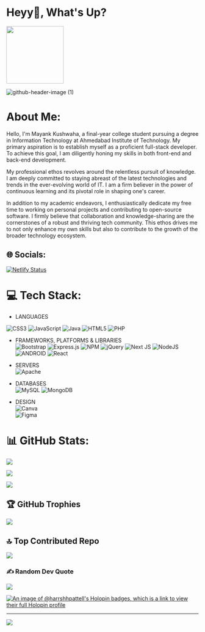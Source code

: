 
# Heyy👋, What's Up?

<img src="./hello.gif" width="150" height="150">

<!-- <img width="100%" src="https://github.com/Harrshhpattell/harrshhpattell/blob/main/github-header-image%20(1).png?raw=true" alt="my banner"> -->
![github-header-image (1)](https://github.com/Harrshhpattell/harrshhpattell/assets/102842153/0002507b-3666-4b4d-b8fb-adc18e64dafe)

# About Me:
Hello, I'm Mayank Kushwaha, a final-year college student pursuing a degree in Information Technology at Ahmedabad Institute of Technology. My primary aspiration is to establish myself as a proficient full-stack developer. To achieve this goal, I am diligently honing my skills in both front-end and back-end development.

My professional ethos revolves around the relentless pursuit of knowledge. I am deeply committed to staying abreast of the latest technologies and trends in the ever-evolving world of IT. I am a firm believer in the power of continuous learning and its pivotal role in shaping one's career.

In addition to my academic endeavors, I enthusiastically dedicate my free time to working on personal projects and contributing to open-source software. I firmly believe that collaboration and knowledge-sharing are the cornerstones of a robust and thriving tech community. This ethos drives me to not only enhance my own skills but also to contribute to the growth of the broader technology ecosystem.

## 🌐 Socials:
<!-- [![Instagram](https://img.shields.io/badge/Instagram-%23E4405F.svg?logo=Instagram&logoColor=white)](https://instagram.com/harrshhpattell) [![LinkedIn](https://img.shields.io/badge/LinkedIn-%230077B5.svg?logo=linkedin&logoColor=white)](https://linkedin.com/in/https://www.linkedin.com/in/harshpatell) [![Twitter](https://img.shields.io/badge/Twitter-%231DA1F2.svg?logo=Twitter&logoColor=white)](https://twitter.com/harrshhpattell) -->
[![Netlify Status](https://api.netlify.com/api/v1/badges/ea11e377-d6bb-4f40-b9dd-441615e68552/deploy-status)](https://central-link-hp.netlify.app/)

# 💻 Tech Stack:
- LANGUAGES

![CSS3](https://www.instagram.com/_mayank._k___/) 
![JavaScript](https://img.shields.io/badge/javascript-%23323330.svg?style=for-the-badge&logo=javascript&logoColor=%23F7DF1E) 
![Java](https://img.shields.io/badge/java-%23ED8B00.svg?style=for-the-badge&logo=java&logoColor=white)
![HTML5](https://img.shields.io/badge/html5-%23E34F26.svg?style=for-the-badge&logo=html5&logoColor=white) 
![PHP](https://img.shields.io/badge/php-%23777BB4.svg?style=for-the-badge&logo=php&logoColor=white)   


- FRAMEWORKS, PLATFORMS & LIBRARIES              
![Bootstrap](https://img.shields.io/badge/bootstrap-%23563D7C.svg?style=for-the-badge&logo=bootstrap&logoColor=white)
![Express.js](https://img.shields.io/badge/express.js-%23404d59.svg?style=for-the-badge&logo=express&logoColor=%2361DAFB) 
![NPM](https://img.shields.io/badge/NPM-%23000000.svg?style=for-the-badge&logo=npm&logoColor=white) 
![jQuery](https://img.shields.io/badge/jquery-%230769AD.svg?style=for-the-badge&logo=jquery&logoColor=white) 
![Next JS](https://img.shields.io/badge/Next-black?style=for-the-badge&logo=next.js&logoColor=white)
![NodeJS](https://img.shields.io/badge/node.js-6DA55F?style=for-the-badge&logo=node.js&logoColor=white)
![ANDROID](https://img.shields.io/badge/android-%2320232a.svg?style=for-the-badge&logo=android&logoColor=%a4c639)
![React](https://img.shields.io/badge/react-%2320232a.svg?style=for-the-badge&logo=react&logoColor=%2361DAFB)      

- SERVERS          
![Apache](https://img.shields.io/badge/apache-%23D42029.svg?style=for-the-badge&logo=apache&logoColor=white)      

- DATABASES        
![MySQL](https://img.shields.io/badge/mysql-%2300f.svg?style=for-the-badge&logo=mysql&logoColor=white)
![MongoDB](https://img.shields.io/badge/MongoDB-%234ea94b.svg?style=for-the-badge&logo=mongodb&logoColor=white)     

- DESIGN         
![Canva](https://img.shields.io/badge/Canva-%2300C4CC.svg?style=for-the-badge&logo=Canva&logoColor=white) 	
![Figma](https://img.shields.io/badge/figma-%23F24E1E.svg?style=for-the-badge&logo=figma&logoColor=white) 

# 📊 GitHub Stats:
![](https://github-readme-stats.vercel.app/api?username=harrshhpattell&theme=vue&hide_border=false&include_all_commits=false&count_private=false)<br/>

![](https://github-readme-streak-stats.herokuapp.com/?user=harrshhpattell&theme=vue&hide_border=false)<br/>

![](https://github-readme-stats.vercel.app/api/top-langs/?username=harrshhpattell&theme=vue&hide_border=false&include_all_commits=false&count_private=false&layout=compact)

## 🏆 GitHub Trophies
![](https://github-profile-trophy.vercel.app/?username=harrshhpattell&theme=flat&no-frame=true&no-bg=false&margin-w=4)

## 🔝 Top Contributed Repo
![](https://github-contributor-stats.vercel.app/api?username=harrshhpattell&limit=5&theme=flat&combine_all_yearly_contributions=true)

### ✍️ Random Dev Quote
![](https://quotes-github-readme.vercel.app/api?type=horizontal&theme=light)    

[![An image of @harrshhpattell's Holopin badges, which is a link to view their full Holopin profile](https://holopin.me/harrshhpattell)](https://holopin.io/@harrshhpattell)

---
[![](https://visitcount.itsvg.in/api?id=harrshhpattell&icon=4&color=6)](https://visitcount.itsvg.in)
<!-- credit 👇👇 -->
<!-- Proudly created with GPRM ( https://gprm.itsvg.in ) -->
